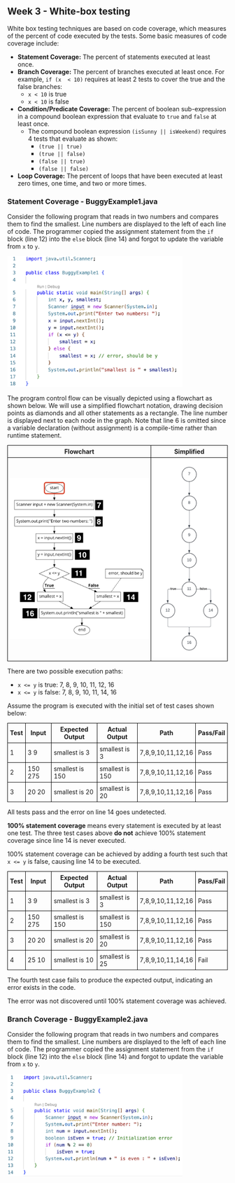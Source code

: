 ## Week 3 - White-box testing

White box testing techniques are based on code coverage, which measures of the percent of code executed by the tests. Some basic measures of code coverage include:

- **Statement Coverage:** The percent of statements executed at least once.
- **Branch Coverage:** The percent of branches executed at least once. For example, `if (x  < 10)` requires at least 2 tests to cover the true and the false branches:
  - `x < 10` is true
  - `x < 10` is false
- **Condition/Predicate Coverage:** The percent of boolean sub-expression in a compound boolean expression that evaluate to `true` and `false` at least once.
  - The compound boolean expression `(isSunny || isWeekend)` requires 4 tests that evaluate as shown:
    - `(true || true)`
    - `(true || false)`
    - `(false || true)`
    - `(false || false)`
- **Loop Coverage:** The percent of loops that have been executed at least zero times, one time, and two or more times.

### Statement Coverage - BuggyExample1.java

Consider the following program that reads in two numbers and compares them to find the smallest. Line numbers are displayed to the left of each line of code. The programmer copied the assignment statement from the `if` block (line 12) into the `else` block (line 14) and forgot to update the variable from `x` to `y`.

<img alt="BuggyExample1.java with line numbers" src="images/buggy1code.png" width="400">

The program control flow can be visually depicted using a flowchart as shown below. We will use a simplified flowchart notation, drawing decision points as diamonds and all other statements as a rectangle. The line number is displayed next to each node in the graph. Note that line 6 is omitted since a variable declaration (without assignment) is a compile-time rather than runtime statement.

| Flowchart                                                                    | Simplified                                                                      |
| ---------------------------------------------------------------------------- | ------------------------------------------------------------------------------- |
| <img alt="flowchart with java statements" src="images/buggy1flowchart.png" > | <img alt="flowchart with line numbers" src="images/buggy1simpleflowchart.png" > |

There are two possible execution paths:

- `x <= y` is true: 7, 8, 9, 10, 11, 12, 16
- `x <= y` is false: 7, 8, 9, 10, 11, 14, 16

Assume the program is executed with the initial set of test cases shown below:

| Test | Input   | Expected Output | Actual Output   | Path              | Pass/Fail |
| ---- | ------- | --------------- | --------------- | ----------------- | --------- |
| 1    | 3 9     | smallest is 3   | smallest is 3   | 7,8,9,10,11,12,16 | Pass      |
| 2    | 150 275 | smallest is 150 | smallest is 150 | 7,8,9,10,11,12,16 | Pass      |
| 3    | 20 20   | smallest is 20  | smallest is 20  | 7,8,9,10,11,12,16 | Pass      |

All tests pass and the error on line 14 goes undetected.

**100% statement coverage** means every statement is executed by at least one test. The three test cases above **do not** achieve 100% statement coverage since line 14 is never executed.

100% statement coverage can be achieved by adding a fourth test such that `x <= y` is false, causing line 14 to be executed.

| Test | Input   | Expected Output | Actual Output   | Path              | Pass/Fail |
| ---- | ------- | --------------- | --------------- | ----------------- | --------- |
| 1    | 3 9     | smallest is 3   | smallest is 3   | 7,8,9,10,11,12,16 | Pass      |
| 2    | 150 275 | smallest is 150 | smallest is 150 | 7,8,9,10,11,12,16 | Pass      |
| 3    | 20 20   | smallest is 20  | smallest is 20  | 7,8,9,10,11,12,16 | Pass      |
| 4    | 25 10   | smallest is 10  | smallest is 25  | 7,8,9,10,11,14,16 | Fail      |

The fourth test case fails to produce the expected output, indicating an error exists in the code.

The error was not discovered until 100% statement coverage was achieved.

### Branch Coverage - BuggyExample2.java

Consider the following program that reads in two numbers and compares them to find the smallest. Line numbers are displayed to the left of each line of code. The programmer copied the assignment statement from the `if` block (line 12) into the `else` block (line 14) and forgot to update the variable from `x` to `y`.

<img alt="BuggyExample2.java with line numbers" src="images/buggy2code.png" width="400">

<div style="page-break-after: always"></div>

<style>
th,td { border: 1px solid black; padding: 5px; }
table {border-collapse: collapse }
</style>

